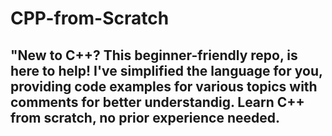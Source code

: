 # CPP-from-Scratch

## "New to C++? This beginner-friendly repo, is here to help! I've simplified the language for you, providing code examples for various topics with comments for better understandig. Learn C++ from scratch, no prior experience needed.
